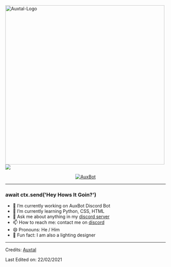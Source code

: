 <img src="https://i.imgur.com/llSOmmb.png" alt="Auxtal-Logo" align="left" width="500" height="500">

![](https://komarev.com/ghpvc/?username=AuxBot-Python)

<p align="center">
	<a href="https://top.gg/bot/701301497501188169"><img src="https://top.gg/api/widget/servers/701301497501188169.svg" alt="AuxBot" /></a>
</p>

---

### await ctx.send('Hey Hows It Goin?')

- 🔭 I’m currently working on AuxBot Discord Bot
- 🌱 I’m currently learning Python, CSS, HTML
- 💬 Ask me about anything in my [discord server](https://www.auxbot.xyz/support)
- 📫 How to reach me: contact me on [discord](https://discord.com/users/327745755789918208)
- 😄 Pronouns: He / Him
- 📑 Fun fact: I am also a lighting designer

-----
Credits: [Auxtal](https://github.com/AuxBot-Python)

Last Edited on: 22/02/2021
